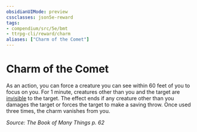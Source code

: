 ```yaml
---
obsidianUIMode: preview
cssclasses: json5e-reward
tags:
- compendium/src/5e/bmt
- ttrpg-cli/reward/charm
aliases: ["Charm of the Comet"]
---
```

# Charm of the Comet

As an action, you can force a creature you can see within 60 feet of you to focus on you. For 1 minute, creatures other than you and the target are [invisible](/3-Mechanics/CLI/rules/conditions.md#invisible) to the target. The effect ends if any creature other than you damages the target or forces the target to make a saving throw. Once used three times, the charm vanishes from you.

*Source: The Book of Many Things p. 62*